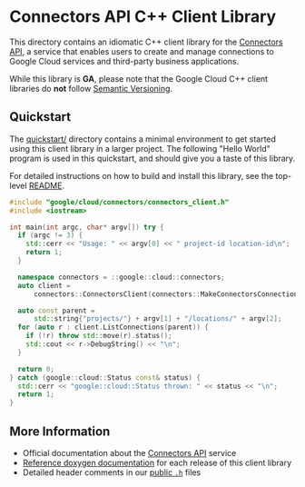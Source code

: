 # Connectors API C++ Client Library

This directory contains an idiomatic C++ client library for the
[Connectors API][cloud-service-docs], a service that enables users to create and
manage connections to Google Cloud services and third-party business
applications.

While this library is **GA**, please note that the Google Cloud C++ client
libraries do **not** follow [Semantic Versioning](https://semver.org/).

## Quickstart

The [quickstart/](quickstart/README.md) directory contains a minimal environment
to get started using this client library in a larger project. The following
"Hello World" program is used in this quickstart, and should give you a taste of
this library.

For detailed instructions on how to build and install this library, see the
top-level [README](/README.md#building-and-installing).

<!-- inject-quickstart-start -->

```cc
#include "google/cloud/connectors/connectors_client.h"
#include <iostream>

int main(int argc, char* argv[]) try {
  if (argc != 3) {
    std::cerr << "Usage: " << argv[0] << " project-id location-id\n";
    return 1;
  }

  namespace connectors = ::google::cloud::connectors;
  auto client =
      connectors::ConnectorsClient(connectors::MakeConnectorsConnection());

  auto const parent =
      std::string{"projects/"} + argv[1] + "/locations/" + argv[2];
  for (auto r : client.ListConnections(parent)) {
    if (!r) throw std::move(r).status();
    std::cout << r->DebugString() << "\n";
  }

  return 0;
} catch (google::cloud::Status const& status) {
  std::cerr << "google::cloud::Status thrown: " << status << "\n";
  return 1;
}
```

<!-- inject-quickstart-end -->

## More Information

- Official documentation about the [Connectors API][cloud-service-docs] service
- [Reference doxygen documentation][doxygen-link] for each release of this
  client library
- Detailed header comments in our [public `.h`][source-link] files

[cloud-service-docs]: https://cloud.google.com/apigee/docs/api-platform/connectors/about-connectors
[doxygen-link]: https://googleapis.dev/cpp/google-cloud-connectors/latest/
[source-link]: https://github.com/googleapis/google-cloud-cpp/tree/main/google/cloud/connectors

